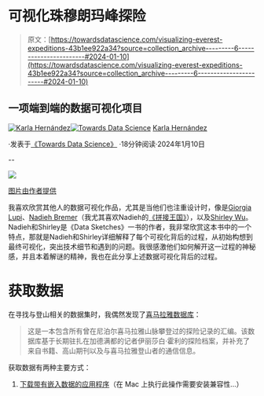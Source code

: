 # 可视化珠穆朗玛峰探险

> 原文：[https://towardsdatascience.com/visualizing-everest-expeditions-43b1ee922a34?source=collection_archive---------6-----------------------#2024-01-10](https://towardsdatascience.com/visualizing-everest-expeditions-43b1ee922a34?source=collection_archive---------6-----------------------#2024-01-10)

## 一项端到端的数据可视化项目

[](https://medium.com/@karlahrnndz?source=post_page---byline--43b1ee922a34--------------------------------)[![Karla Hernández](../Images/c28ce71cde4f9dd97bf76f215f66882d.png)](https://medium.com/@karlahrnndz?source=post_page---byline--43b1ee922a34--------------------------------)[](https://towardsdatascience.com/?source=post_page---byline--43b1ee922a34--------------------------------)[![Towards Data Science](../Images/a6ff2676ffcc0c7aad8aaf1d79379785.png)](https://towardsdatascience.com/?source=post_page---byline--43b1ee922a34--------------------------------) [Karla Hernández](https://medium.com/@karlahrnndz?source=post_page---byline--43b1ee922a34--------------------------------)

·发表于[《Towards Data Science》](https://towardsdatascience.com/?source=post_page---byline--43b1ee922a34--------------------------------) ·18分钟阅读·2024年1月10日

--

![](../Images/d9645b40125596dcd945294e28310aca.png)

[图片由作者提供](https://www.karlahernandez.com/art-w-code/climbing-everest)

我喜欢欣赏其他人的数据可视化作品，尤其是当他们也注重设计时，像是[Giorgia Lupi](https://medium.com/u/2b468a91df0f?source=post_page---user_mention--43b1ee922a34--------------------------------)、[Nadieh Bremer](https://medium.com/u/2c47aca9abda?source=post_page---user_mention--43b1ee922a34--------------------------------)（我尤其喜欢Nadieh的[《拼接王国》](https://www.visualcinnamon.com/art/patchwork-kingdoms/)），以及[Shirley Wu](https://medium.com/u/4607b4069d83?source=post_page---user_mention--43b1ee922a34--------------------------------)。Nadieh和Shirley是《Data Sketches》一书的作者，我非常欣赏这本书中的一个特点，那就是Nadieh和Shirley详细解释了每个可视化背后的过程，从初始构想到最终可视化，突出技术细节和遇到的问题。我很感激他们如何解开这一过程的神秘感，并且本着解谜的精神，我也在此分享上述数据可视化背后的过程。

# 获取数据

在寻找与登山相关的数据集时，我偶然发现了[喜马拉雅数据库](http://himalayandatabase.com)：

> 这是一本包含所有曾在尼泊尔喜马拉雅山脉攀登过的探险记录的汇编。该数据库基于长期驻扎在加德满都的记者伊丽莎白·霍利的探险档案，并补充了来自书籍、高山期刊以及与喜马拉雅登山者的通信信息。

获取数据有两种主要方式：

1.  [下载带有嵌入数据的应用程序](https://www.himalayandatabase.com/downloads.html)（在 Mac 上执行此操作需要安装兼容性…）
